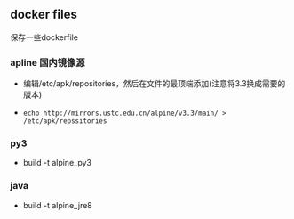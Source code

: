 ## docker files

保存一些dockerfile

### apline 国内镜像源
- 编辑/etc/apk/repositories，然后在文件的最顶端添加(注意将3.3换成需要的版本)

- `echo http://mirrors.ustc.edu.cn/alpine/v3.3/main/ > /etc/apk/repssitories`


### py3
- build -t alpine\_py3

### java
- build -t alpine\_jre8

